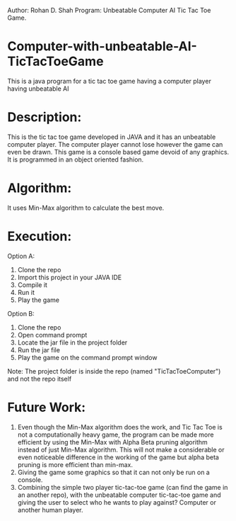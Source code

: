 Author: Rohan D. Shah
Program: Unbeatable Computer AI Tic Tac Toe Game.

Computer-with-unbeatable-AI-TicTacToeGame
=========================================

This is a java program for a tic tac toe game having a computer player having unbeatable AI

Description:
===========

This is the tic tac toe game developed in JAVA and it has an unbeatable computer player. The computer player cannot lose
however the game can even be drawn.
This game is a console based game devoid of any graphics. It is programmed in an object oriented fashion.

Algorithm:
==========

It uses Min-Max algorithm to calculate the best move.


Execution:
==========
Option A:

1) Clone the repo
2) Import this project in your JAVA IDE
3) Compile it
4) Run it
5) Play the game

Option B:

1) Clone the repo
2) Open command prompt
3) Locate the jar file in the project folder
4) Run the jar file
5) Play the game on the command prompt window

Note: The project folder is inside the repo (named "TicTacToeComputer") and not the repo itself

Future Work:
============

1) Even though the Min-Max algorithm does the work, and Tic Tac Toe is not a computationally heavy game, the program can be made more efficient by using the Min-Max with Alpha Beta pruning algorithm instead of just Min-Max algorithm. This will not make a considerable or even noticeable difference in the working of the game but alpha beta pruning is more efficient than min-max.
2) Giving the game some graphics so that it can not only be run on a console.
3) Combining the simple two player tic-tac-toe game (can find the game in an another repo), with the unbeatable computer tic-tac-toe game and giving the user to select who he wants to play against? Computer or another human player.
